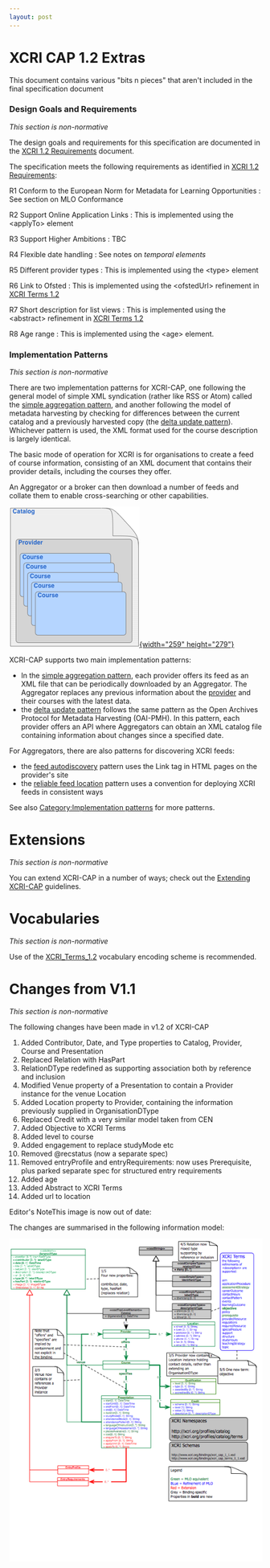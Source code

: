 ```yaml
---
layout: post
---
```


XCRI CAP 1.2 Extras 
===================

This document contains various "bits n pieces" that aren't included in
the final specification document

### Design Goals and Requirements

*This section is non-normative*

The design goals and requirements for this specification are documented
in the [XCRI 1.2
Requirements](XCRI_1.2_Requirements.html "XCRI 1.2 Requirements")
document.

The specification meets the following requirements as identified in
[XCRI 1.2
Requirements](XCRI_1.2_Requirements.html "XCRI 1.2 Requirements"):

R1 Conform to the European Norm for Metadata for Learning Opportunities
:   See section on MLO Conformance

R2 Support Online Application Links
:   This is implemented using the &lt;applyTo&gt; element

R3 Support Higher Ambitions
:   TBC

R4 Flexible date handling
:   See notes on *temporal elements*

R5 Different provider types
:   This is implemented using the &lt;type&gt; element

R6 Link to Ofsted
:   This is implemented using the &lt;ofstedUrl&gt; refinement in [XCRI
    Terms 1.2](XCRI_Terms_1.2.html "XCRI Terms 1.2")

R7 Short description for list views
:   This is implemented using the &lt;abstract&gt; refinement in [XCRI
    Terms 1.2](XCRI_Terms_1.2.html "XCRI Terms 1.2")

R8 Age range
:   This is implemented using the &lt;age&gt; element.


### Implementation Patterns

*This section is non-normative*

There are two implementation patterns for XCRI-CAP, one following the
general model of simple XML syndication (rather like RSS or Atom) called
the [simple aggregation
pattern](Simple_aggregation_pattern.html "Simple aggregation pattern"),
and another following the model of metadata harvesting by checking for
differences between the current catalog and a previously harvested copy
(the [delta update
pattern](Delta_update_pattern.html "Delta update pattern")). Whichever
pattern is used, the XML format used for the course description is
largely identical.

The basic mode of operation for XCRI is for organisations to create a
feed of course information, consisting of an XML document that contains
their provider details, including the courses they offer.

An Aggregator or a broker can then download a number of feeds and
collate them to enable cross-searching or other capabilities.

[![Image:Model.png](../images/7/79/Model.png){width="259"
height="279"}](Image%253AModel.png "Image:Model.png")

XCRI-CAP supports two main implementation patterns:

-   In the [simple aggregation
    pattern](Simple_aggregation_pattern.html "Simple aggregation pattern"),
    each provider offers its feed as an XML file that can be
    periodically downloaded by an Aggregator. The Aggregator replaces
    any previous information about the
    [provider](Provider.html "Provider") and their courses with the
    latest data.
-   the [delta update
    pattern](Delta_update_pattern.html "Delta update pattern") follows
    the same pattern as the Open Archives Protocol for Metadata
    Harvesting (OAI-PMH). In this pattern, each provider offers an API
    where Aggregators can obtain an XML catalog file containing
    information about changes since a specified date.

For Aggregators, there are also patterns for discovering XCRI feeds:

-   the [feed
    autodiscovery](Feed_autodiscovery.html "Feed autodiscovery") pattern
    uses the Link tag in HTML pages on the provider's site
-   the [reliable feed
    location](Reliable_feed_location.html "Reliable feed location")
    pattern uses a convention for deploying XCRI feeds in consistent
    ways

See also [Category:Implementation
patterns](Category%253AImplementation_patterns.html "Category:Implementation patterns")
for more patterns.


Extensions
=====================================================================================================================================================================================

*This section is non-normative*

You can extend XCRI-CAP in a number of ways; check out the [Extending
XCRI-CAP](Extending_XCRI-CAP.html "Extending XCRI-CAP") guidelines.


Vocabularies
=========================================================================================================================================================================================

*This section is non-normative*

Use of the [XCRI\_Terms\_1.2](XCRI_Terms_1.2.html "XCRI Terms 1.2")
vocabulary encoding scheme is recommended.



Changes from V1.1
===================================================================================================================================================================================================

*This section is non-normative*

The following changes have been made in v1.2 of XCRI-CAP

1.  Added Contributor, Date, and Type properties to Catalog, Provider,
    Course and Presentation
2.  Replaced Relation with HasPart
3.  RelationDType redefined as supporting association both by reference
    and inclusion
4.  Modified Venue property of a Presentation to contain a Provider
    instance for the venue Location
5.  Added Location property to Provider, containing the information
    previously supplied in OrganisationDType
6.  Replaced Credit with a very similar model taken from CEN
7.  Added Objective to XCRI Terms
8.  Added level to course
9.  Added engagement to replace studyMode etc
10. Removed @recstatus (now a separate spec)
11. Removed entryProfile and entryRequirements: now uses Prerequisite,
    plus parked separate spec for structured entry requirements
12. Added age
13. Added Abstract to XCRI Terms
14. Added url to location




Editor's NoteThis image is now out of date:



The changes are summarised in the following information model:

[![Image:XCRI CAP 1 2.png](../images/4/44/XCRI_CAP_1_2.png)](Image%253AXCRI_CAP_1_2.png "Image:XCRI CAP 1 2.png")

